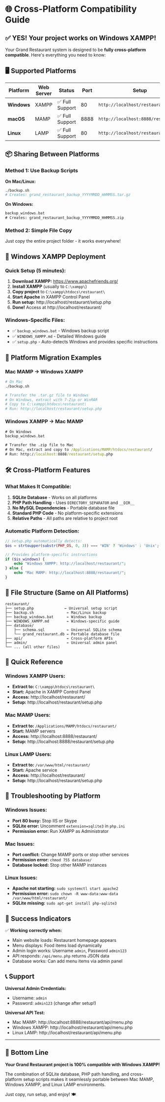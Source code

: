 # 🌐 Cross-Platform Compatibility Guide

## ✅ **YES! Your project works on Windows XAMPP!**

Your Grand Restaurant system is designed to be **fully cross-platform compatible**. Here's everything you need to know:

## 🖥️ **Supported Platforms**

| Platform | Web Server | Status | Port | Setup |
|----------|------------|--------|------|-------|
| **Windows** | XAMPP | ✅ Full Support | 80 | `http://localhost/restaurant/` |
| **macOS** | MAMP | ✅ Full Support | 8888 | `http://localhost:8888/restaurant/` |
| **Linux** | LAMP | ✅ Full Support | 80 | `http://localhost/restaurant/` |

## 📦 **Sharing Between Platforms**

### Method 1: Use Backup Scripts

**On Mac/Linux:**
```bash
./backup.sh
# Creates: grand_restaurant_backup_YYYYMMDD_HHMMSS.tar.gz
```

**On Windows:**
```cmd
backup_windows.bat
# Creates: grand_restaurant_backup_YYYYMMDD_HHMMSS.zip
```

### Method 2: Simple File Copy
Just copy the entire project folder - it works everywhere!

## 🚀 **Windows XAMPP Deployment**

### Quick Setup (5 minutes):

1. **Download XAMPP:** https://www.apachefriends.org/
2. **Install XAMPP** (usually to `C:\xampp\`)
3. **Copy project** to `C:\xampp\htdocs\restaurant\`
4. **Start Apache** in XAMPP Control Panel
5. **Run setup:** http://localhost/restaurant/setup.php
6. **Done!** Access at http://localhost/restaurant/

### Windows-Specific Files:
- ✅ `backup_windows.bat` - Windows backup script
- ✅ `WINDOWS_XAMPP.md` - Detailed Windows guide
- ✅ `setup.php` - Auto-detects Windows and provides specific instructions

## 🔄 **Platform Migration Examples**

### Mac MAMP → Windows XAMPP
```bash
# On Mac
./backup.sh

# Transfer the .tar.gz file to Windows
# On Windows, extract with 7-Zip or WinRAR
# Copy to C:\xampp\htdocs\restaurant\
# Run: http://localhost/restaurant/setup.php
```

### Windows XAMPP → Mac MAMP
```cmd
# On Windows
backup_windows.bat

# Transfer the .zip file to Mac
# On Mac, extract and copy to /Applications/MAMP/htdocs/restaurant/
# Run: http://localhost:8888/restaurant/setup.php
```

## 🛠️ **Cross-Platform Features**

### What Makes It Compatible:

1. **SQLite Database** - Works on all platforms
2. **PHP Path Handling** - Uses `DIRECTORY_SEPARATOR` and `__DIR__`
3. **No MySQL Dependencies** - Portable database file
4. **Standard PHP Code** - No platform-specific extensions
5. **Relative Paths** - All paths are relative to project root

### Automatic Platform Detection:
```php
// setup.php automatically detects:
$os = strtoupper(substr(PHP_OS, 0, 3)) === 'WIN' ? 'Windows' : 'Unix';

// Provides platform-specific instructions
if ($is_windows) {
    echo "Windows XAMPP: http://localhost/restaurant/";
} else {
    echo "Mac MAMP: http://localhost:8888/restaurant/";
}
```

## 📁 **File Structure (Same on All Platforms)**

```
restaurant/
├── setup.php              ← Universal setup script
├── backup.sh               ← Mac/Linux backup
├── backup_windows.bat      ← Windows backup
├── WINDOWS_XAMPP.md        ← Windows-specific guide
├── database/
│   ├── schema.sql          ← Universal SQLite schema
│   └── grand_restaurant.db ← Portable database file
├── api/                    ← Cross-platform APIs
├── admin/                  ← Universal admin panel
└── ... (all other files)
```

## 🎯 **Quick Reference**

### Windows XAMPP Users:
- **Extract to:** `C:\xampp\htdocs\restaurant\`
- **Start:** Apache in XAMPP Control Panel
- **Access:** http://localhost/restaurant/
- **Setup:** http://localhost/restaurant/setup.php

### Mac MAMP Users:
- **Extract to:** `/Applications/MAMP/htdocs/restaurant/`
- **Start:** MAMP servers
- **Access:** http://localhost:8888/restaurant/
- **Setup:** http://localhost:8888/restaurant/setup.php

### Linux LAMP Users:
- **Extract to:** `/var/www/html/restaurant/`
- **Start:** Apache service
- **Access:** http://localhost/restaurant/
- **Setup:** http://localhost/restaurant/setup.php

## 🔧 **Troubleshooting by Platform**

### Windows Issues:
- **Port 80 busy:** Stop IIS or Skype
- **SQLite error:** Uncomment `extension=sqlite3` in `php.ini`
- **Permission error:** Run XAMPP as Administrator

### Mac Issues:
- **Port conflict:** Change MAMP ports or stop other services
- **Permission error:** `chmod 755 database/`
- **Database locked:** Stop other MAMP instances

### Linux Issues:
- **Apache not starting:** `sudo systemctl start apache2`
- **Permission error:** `sudo chown -R www-data:www-data /var/www/html/restaurant/`
- **SQLite missing:** `sudo apt-get install php-sqlite3`

## 🎉 **Success Indicators**

✅ **Working correctly when:**
- Main website loads: Restaurant homepage appears
- Menu displays: Food items load dynamically
- Admin login works: Username `admin`, Password `admin123`
- API responds: `/api/menu.php` returns JSON data
- Database works: Can add menu items via admin panel

## 📞 **Support**

**Universal Admin Credentials:**
- Username: `admin`
- Password: `admin123` (change after setup!)

**Universal API Test:**
- Mac MAMP: http://localhost:8888/restaurant/api/menu.php
- Windows XAMPP: http://localhost/restaurant/api/menu.php
- Linux LAMP: http://localhost/restaurant/api/menu.php

---

## 🌟 **Bottom Line**

**Your Grand Restaurant project is 100% compatible with Windows XAMPP!** 

The combination of SQLite database, PHP path handling, and cross-platform setup scripts makes it seamlessly portable between Mac MAMP, Windows XAMPP, and Linux LAMP environments.

Just copy, run setup, and enjoy! 🍽️
